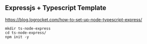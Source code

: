 ## Expressjs + Typescript Template

https://blog.logrocket.com/how-to-set-up-node-typescript-express/

```
mkdir ts-node-express
cd ts-node-express/
npm init -y
```


